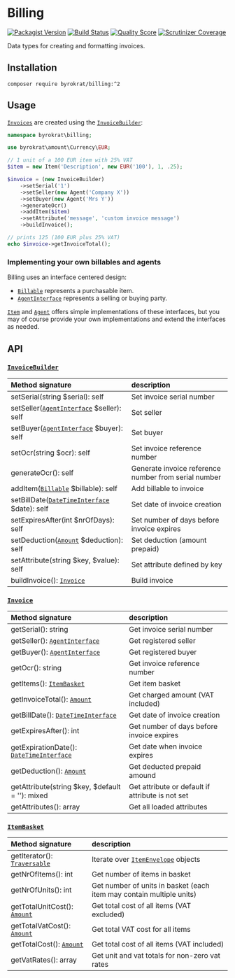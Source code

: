 # Billing

[![Packagist Version](https://img.shields.io/packagist/v/byrokrat/billing.svg?style=flat-square)](https://packagist.org/packages/byrokrat/billing)
[![Build Status](https://img.shields.io/travis/byrokrat/billing/master.svg?style=flat-square)](https://travis-ci.org/byrokrat/billing)
[![Quality Score](https://img.shields.io/scrutinizer/g/byrokrat/billing.svg?style=flat-square)](https://scrutinizer-ci.com/g/byrokrat/billing)
[![Scrutinizer Coverage](https://img.shields.io/scrutinizer/coverage/g/byrokrat/billing.svg?style=flat-square)](https://scrutinizer-ci.com/g/byrokrat/billing/?branch=master)

Data types for creating and formatting invoices.

Installation
------------
```shell
composer require byrokrat/billing:^2
```

Usage
-----
[`Invoices`][invoice] are created using the [`InvoiceBuilder`][invoicebuilder]:

<!-- @expectOutput 125.00 -->
```php
namespace byrokrat\billing;

use byrokrat\amount\Currency\EUR;

// 1 unit of a 100 EUR item with 25% VAT
$item = new Item('Description', new EUR('100'), 1, .25);

$invoice = (new InvoiceBuilder)
    ->setSerial('1')
    ->setSeller(new Agent('Company X'))
    ->setBuyer(new Agent('Mrs Y'))
    ->generateOcr()
    ->addItem($item)
    ->setAttribute('message', 'custom invoice message')
    ->buildInvoice();

// prints 125 (100 EUR plus 25% VAT)
echo $invoice->getInvoiceTotal();
```

### Implementing your own billables and agents

Billing uses an interface centered design:

* [`Billable`][billable] represents a purchasable item.
* [`AgentInterface`][agentinterface] represents a selling or buying party.

[`Item`](/src/Item.php) and [`Agent`](/src/Agent.php) offers simple implementations
of these interfaces, but you may of course provide your own implementations and
extend the interfaces as needed.

API
---
### [`InvoiceBuilder`][invoicebuilder]

Method signature                                            | description
:---------------------------------------------------------- | :----------------------------------------
setSerial(string $serial): self                             | Set invoice serial number
setSeller([`AgentInterface`][agentinterface] $seller): self | Set seller
setBuyer([`AgentInterface`][agentinterface] $buyer): self   | Set buyer
setOcr(string $ocr): self                                   | Set invoice reference number
generateOcr(): self                                         | Generate invoice reference number from serial number
addItem([`Billable`][billable] $billable): self             | Add billable to invoice
setBillDate([`DateTimeInterface`][datetime] $date): self    | Set date of invoice creation
setExpiresAfter(int $nrOfDays): self                        | Set number of days before invoice expires
setDeduction([`Amount`][amount] $deduction): self           | Set deduction (amount prepaid)
setAttribute(string $key, $value): self                     | Set attribute defined by key
buildInvoice(): [`Invoice`][invoice]                        | Build invoice

### [`Invoice`][invoice]

Method signature                                     | description
:--------------------------------------------------- | :----------------------------------------
getSerial(): string                                  | Get invoice serial number
getSeller(): [`AgentInterface`][agentinterface]      | Get registered seller
getBuyer(): [`AgentInterface`][agentinterface]       | Get registered buyer
getOcr(): string                                     | Get invoice reference number
getItems(): [`ItemBasket`][itembasket]               | Get item basket
getInvoiceTotal(): [`Amount`][amount]                | Get charged amount (VAT included)
getBillDate(): [`DateTimeInterface`][datetime]       | Get date of invoice creation
getExpiresAfter(): int                               | Get number of days before invoice expires
getExpirationDate(): [`DateTimeInterface`][datetime] | Get date when invoice expires
getDeduction(): [`Amount`][amount]                   | Get deducted prepaid amound
getAttribute(string $key, $default = ''): mixed      | Get attribute or default if attribute is not set
getAttributes(): array                               | Get all loaded attributes

### [`ItemBasket`][itembasket]

Method signature                            | description
:------------------------------------------ | :-------------------------------------------------------------------
getIterator(): [`Traversable`][traversable] | Iterate over [`ItemEnvelope`](/src/ItemEnvelope.php) objects
getNrOfItems(): int                         | Get number of items in basket
getNrOfUnits(): int                         | Get number of units in basket (each item may contain multiple units)
getTotalUnitCost(): [`Amount`][amount]      | Get total cost of all items (VAT excluded)
getTotalVatCost(): [`Amount`][amount]       | Get total VAT cost for all items
getTotalCost(): [`Amount`][amount]          | Get total cost of all items (VAT included)
getVatRates(): array                        | Get unit and vat totals for non-zero vat rates

[invoicebuilder]: /src/InvoiceBuilder.php
[invoice]: /src/Invoice.php
[billable]: /src/Billable.php
[agentinterface]: /src/AgentInterface.php
[itembasket]: /src/ItemBasket.php
[amount]: https://github.com/byrokrat/amount
[datetime]: http://php.net/manual/en/class.datetimeinterface.php
[traversable]: http://php.net/manual/en/class.traversable.php
